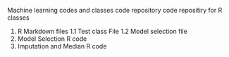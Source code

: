 Machine learning codes and classes code repository
code repositiry for R classes
1. R Markdown files
        1.1 Test class File
        1.2 Model selection file
2. Model Selection R code
3. Imputation and Median R code

